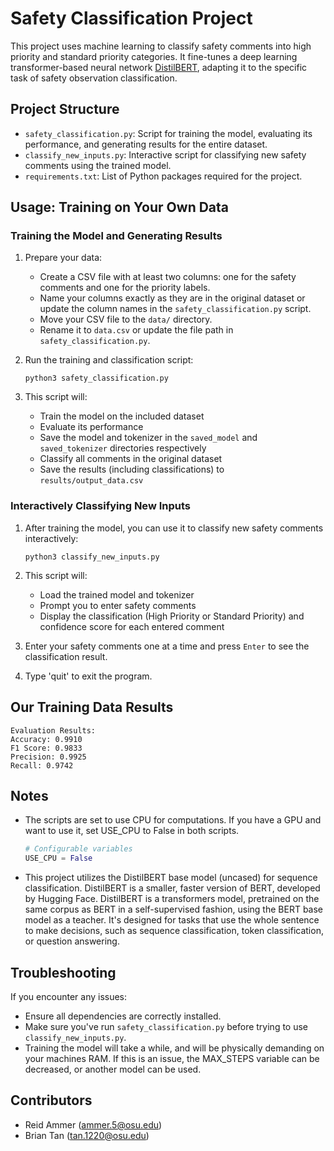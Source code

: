 # Safety Classification Project

This project uses machine learning to classify safety comments into high priority and standard priority categories. It fine-tunes a deep learning transformer-based neural network [DistilBERT](https://huggingface.co/distilbert/distilbert-base-uncased), adapting it to the specific task of safety observation classification.

## Project Structure

- `safety_classification.py`: Script for training the model, evaluating its performance, and generating results for the entire dataset.
- `classify_new_inputs.py`: Interactive script for classifying new safety comments using the trained model.
- `requirements.txt`: List of Python packages required for the project.

## Usage: Training on Your Own Data

### Training the Model and Generating Results

1. Prepare your data:

   - Create a CSV file with at least two columns: one for the safety comments and one for the priority labels.
   - Name your columns exactly as they are in the original dataset or update the column names in the `safety_classification.py` script.
   - Move your CSV file to the `data/` directory.
   - Rename it to `data.csv` or update the file path in `safety_classification.py`.

2. Run the training and classification script:

   ```
   python3 safety_classification.py
   ```

3. This script will:

   - Train the model on the included dataset
   - Evaluate its performance
   - Save the model and tokenizer in the `saved_model` and `saved_tokenizer` directories respectively
   - Classify all comments in the original dataset
   - Save the results (including classifications) to `results/output_data.csv`

### Interactively Classifying New Inputs

1. After training the model, you can use it to classify new safety comments interactively:

   ```
   python3 classify_new_inputs.py
   ```

2. This script will:

   - Load the trained model and tokenizer
   - Prompt you to enter safety comments
   - Display the classification (High Priority or Standard Priority) and confidence score for each entered comment

3. Enter your safety comments one at a time and press `Enter` to see the classification result.

4. Type 'quit' to exit the program.

## Our Training Data Results

```
Evaluation Results:
Accuracy: 0.9910
F1 Score: 0.9833
Precision: 0.9925
Recall: 0.9742
```

## Notes

- The scripts are set to use CPU for computations. If you have a GPU and want to use it, set USE_CPU to False in both scripts.

  ```python
  # Configurable variables
  USE_CPU = False
  ```

- This project utilizes the DistilBERT base model (uncased) for sequence classification. DistilBERT is a smaller, faster version of BERT, developed by Hugging Face. DistilBERT is a transformers model, pretrained on the same corpus as BERT in a self-supervised fashion, using the BERT base model as a teacher. It's designed for tasks that use the whole sentence to make decisions, such as sequence classification, token classification, or question answering.

## Troubleshooting

If you encounter any issues:

- Ensure all dependencies are correctly installed.
- Make sure you've run `safety_classification.py` before trying to use `classify_new_inputs.py`.
- Training the model will take a while, and will be physically demanding on your machines RAM. If this is an issue, the MAX_STEPS variable can be decreased, or another model can be used.

## Contributors

- Reid Ammer (ammer.5@osu.edu)
- Brian Tan (tan.1220@osu.edu)
